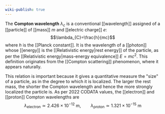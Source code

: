 ```yaml
---
wiki-publish: true
---
```

The **Compton wavelength** $\lambda_{c}$ is a conventional [[wavelength]] assigned of a [[particle]] of [[mass]] $m$ and [[electric charge]] $e$:
$$\lambda_{C}=\frac{h}{mc}$$
where $h$ is the [[Planck constant]]. It is the wavelength of a [[photon]] whose [[energy]] is the [[Relativistic energy|rest energy]] of the particle, as per the [[Relativistic energy|mass-energy equivalence]] $E=mc^{2}$. This definition originates from the [[Compton scattering]] phenomenon, where it appears naturally.

This relation is important because it gives a quantitative measure the "size" of a particle, as in the degree to which it is localized. The larger the rest mass, the shorter the Compton wavelength and hence the more strongly localized the particle is. As per 2022 CODATA values, the [[electron]] and [[proton]] Compton wavelengths are
$$\lambda_{\text{electron}}\simeq 2.426\times 10^{-12}\text{ m},\qquad\lambda_{\text{proton}}\simeq1.321\times10^{-15}\text{ m}$$
